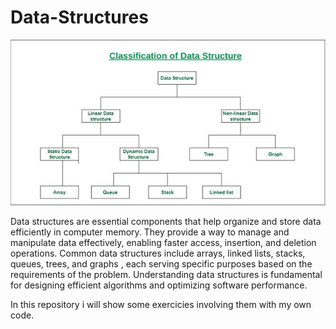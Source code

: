 # Data-Structures
![data](imgs/ClassificationofDataStructure-660x347.jpg)

Data structures are essential components that help organize and store data efficiently in computer memory. They provide a way to manage and manipulate data effectively, enabling faster access, insertion, and deletion operations.
Common data structures include arrays, linked lists, stacks, queues, trees, and graphs , each serving specific purposes based on the requirements of the problem. Understanding data structures is fundamental for designing efficient algorithms and optimizing software performance.

In this repository i will show some exercicies involving them with my own code.
